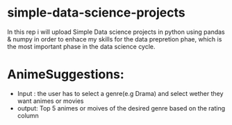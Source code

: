 # simple-data-science-projects
In this rep i will upload Simple Data science projects in python using pandas & numpy in order to enhace my skills for the data prepretion phae, which is the most important phase in the data science cycle.



# AnimeSuggestions:
- Input : the user has to select a genre(e.g Drama) and select wether they want animes or movies
- output: Top 5 animes or moives of the desired genre based on the rating column 



